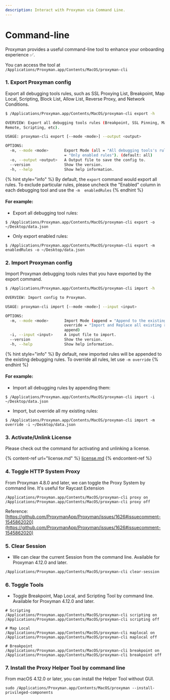 ```yaml
---
description: Interact with Proxyman via Command Line.
---
```


# Command-line

Proxyman provides a useful command-line tool to enhance your onboarding experience ✅.

You can access the tool at `/Applications/Proxyman.app/Contents/MacOS/proxyman-cli`

### 1. Export Proxyman config

Export all debugging tools rules, such as SSL Proxying List, Breakpoint, Map Local, Scripting, Block List, Allow List, Reverse Proxy, and Network Conditions.

```bash
$ /Applications/Proxyman.app/Contents/MacOS/proxyman-cli export -h

OVERVIEW: Export all debugging tools rules (Breakpoint, SSL Pinning, Map Local, Map
Remote, Scripting, etc).

USAGE: proxyman-cli export [--mode <mode>] --output <output>

OPTIONS:
  -m, --mode <mode>       Export Mode (all = "All debugging tools's rules", enabledRules
                          = "Only enabled rules"). (default: all)
  -o, --output <output>   A Output file to save the config to.
  --version               Show the version.
  -h, --help              Show help information.
```

{% hint style="info" %}
By default, the `export` command would export all rules. To exclude particular rules, please uncheck the "Enabled" column in each debugging tool and use the `-m  enabledRules`
{% endhint %}

#### For example:

* Export all debugging tool rules:

`$ /Applications/Proxyman.app/Contents/MacOS/proxyman-cli export -o ~/Desktop/data.json`

* Only export enabled rules:

`$ /Applications/Proxyman.app/Contents/MacOS/proxyman-cli export -m enabledRules -o ~/Desktop/data.json`

### 2. Import Proxyman config

Import Proxyman debugging tools rules that you have exported by the export command.

```bash
$ /Applications/Proxyman.app/Contents/MacOS/proxyman-cli import -h

OVERVIEW: Import config to Proxyman.

USAGE: proxyman-cli import [--mode <mode>] --input <input>

OPTIONS:
  -m, --mode <mode>       Import Mode (append = "Append to the existing rules"),
                          override = "Import and Replace all existing rules". (default:
                          append)
  -i, --input <input>     A input file to import.
  --version               Show the version.
  -h, --help              Show help information.
```

{% hint style="info" %}
By default, new imported rules will be appended to the existing debugging rules. To override all rules, let use `-m override`
{% endhint %}

#### For example:

* Import all debugging rules by appending them:

`$ /Applications/Proxyman.app/Contents/MacOS/proxyman-cli import -i ~/Desktop/data.json`

* Import, but override all my existing rules:

`$ /Applications/Proxyman.app/Contents/MacOS/proxyman-cli import -m override -i ~/Desktop/data.json`

### 3. Activate/Unlink License

Please check out the command for activating and unlinking a license.

{% content-ref url="license.md" %}
[license.md](license.md)
{% endcontent-ref %}

### 4. Toggle HTTP System Proxy

From Proxyman 4.8.0 and later, we can toggle the Proxy System by command line. It's useful for Raycast Extension

```
/Applications/Proxyman.app/Contents/MacOS/proxyman-cli proxy on
/Applications/Proxyman.app/Contents/MacOS/proxyman-cli proxy off
```

Reference: [https://github.com/ProxymanApp/Proxyman/issues/1626#issuecomment-1545862020](https://github.com/ProxymanApp/Proxyman/issues/1626#issuecomment-1545862020)

### 5. Clear Session

* We can clear the current Session from the command line. Available for Proxyman 4.12.0 and later.

```bash
/Applications/Proxyman.app/Contents/MacOS/proxyman-cli clear-session
```

### 6. Toggle Tools

* Toggle Breakpoint, Map Local, and Scripting Tool by command line. Available for Proxyman 4.12.0 and later.

```
# Scripting
/Applications/Proxyman.app/Contents/MacOS/proxyman-cli scripting on
/Applications/Proxyman.app/Contents/MacOS/proxyman-cli scripting off

# Map Local
/Applications/Proxyman.app/Contents/MacOS/proxyman-cli maplocal on
/Applications/Proxyman.app/Contents/MacOS/proxyman-cli maplocal off

# Breakpoint
/Applications/Proxyman.app/Contents/MacOS/proxyman-cli breakpoint on
/Applications/Proxyman.app/Contents/MacOS/proxyman-cli breakpoint off
```

### 7. Install the Proxy Helper Tool by command line

From macOS 4.12.0 or later, you can install the Helper Tool without GUI.

```
sudo /Applications/Proxyman.app/Contents/MacOS/proxyman --install-privileged-components
```
